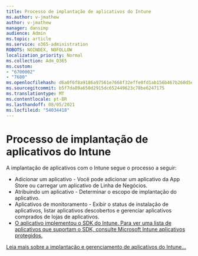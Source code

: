 ```yaml
---
title: Processo de implantação de aplicativos do Intune
ms.author: v-jmathew
author: v-jmathew
manager: dansimp
audience: Admin
ms.topic: article
ms.service: o365-administration
ROBOTS: NOINDEX, NOFOLLOW
localization_priority: Normal
ms.collection: Adm_O365
ms.custom:
- "6700002"
- "7680"
ms.openlocfilehash: d6a0f6f8a9186a97561e7668f32effe0fd1ab156b467b260d5ebef5dbd6b9ff8
ms.sourcegitcommit: b5f7da89a650d2915dc652449623c78be6247175
ms.translationtype: MT
ms.contentlocale: pt-BR
ms.lasthandoff: 08/05/2021
ms.locfileid: "54034418"
---
```

# <a name="intune-app-deployment-process"></a>Processo de implantação de aplicativos do Intune

A implantação de aplicativos com o Intune segue o processo a seguir:

- Adicionar um aplicativo - Você pode adicionar um aplicativo da App Store ou carregar um aplicativo de Linha de Negócios.
- Atribuindo um aplicativo - Determinar o escopo de implantação do aplicativo.
- Aplicativos de monitoramento - Exibir o status de instalação de aplicativos, listar aplicativos descobertos e gerenciar aplicativos comprados de lojas de aplicativos.
- [O aplicativo implementou o SDK do Intune. Para ver uma lista de aplicativos que suportam o SDK, consulte Microsoft Intune aplicativos protegidos.](https://docs.microsoft.com/mem/intune/apps/apps-supported-intune-apps)

[Leia mais sobre a implantação e gerenciamento de aplicativos do Intune...](https://docs.microsoft.com/mem/intune/apps/app-management)
